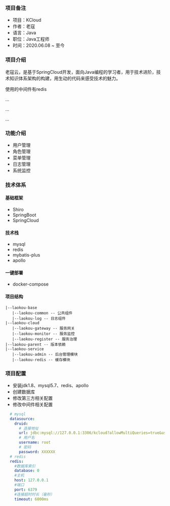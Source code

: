### 项目备注
* 项目：KCloud
* 作者：老寇
* 语言：Java
* 职位：Java工程师
* 时间：2020.06.08 ~ 至今

### 项目介绍
老寇云，是基于SpringCloud开发，面向Java编程的学习者，用于技术进阶，技术知识体系架构的构建，用生动的代码来感受技术的魅力。

使用的中间件有redis

...

...

...

### 功能介绍
* 用户管理
* 角色管理
* 菜单管理
* 日志管理
* 系统监控

### 技术体系
#### 基础框架
* Shiro
* SpringBoot
* SpringCloud

#### 技术栈
* mysql
* redis
* mybatis-plus
* apollo

#### 一键部署
* docker-compose

#### 项目结构
~~~
|--laokou-base
   |--laokou-common -- 公共组件
   |--laokou-log -- 日志组件
|--laokou-cloud
   |--laokou-gateway -- 服务网关
   |--laokou-monitor -- 服务监控
   |--laokou-register -- 服务治理
|--laokou-parent -- 版本依赖
|--laokou-service
   |--laokou-admin -- 后台管理模块
   |--laokou-redis -- 缓存模块
~~~

### 项目配置
* 安装jdk1.8、mysql5.7、redis、apollo
* 创建数据库
* 修改第三方相关配置
* 修改中间件相关配置

```yaml
  # mysql
  datasource:
    druid:
      # 连接地址
      url: jdbc:mysql://127.0.0.1:3306/kcloud?allowMultiQueries=true&useUnicode=true&characterEncoding=UTF-8&useSSL=false
      # 用户名
      username: root
      # 密码
      password: XXXXXX
  # redis
  redis:
    #数据库索引
    database: 0
    #主机
    host: 127.0.0.1
    #端口
    port: 6379
    #连接超时时长（毫秒）
    timeout: 6000ms 
```